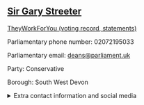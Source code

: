 ## <a href="https://members.parliament.uk/member/234/contact">Sir Gary Streeter</a>

<a href="https://www.theyworkforyou.com/mp/10575/gary_streeter/south_west_devon">TheyWorkForYou (voting record, statements)</a> 

Parliamentary phone number: 02072195033 

Parliamentary email: deans@parliament.uk 

Party: Conservative 

Borough: South West Devon 

<details><summary>Extra contact information and social media</summary> 
<li>Website: http://www.garystreeter.co.uk/</li>
<li>Twitter:</li>
<li>Constituency office phone number: 01752335666</li>
<li>Constituency office email: deans@parliament.uk</li>
<li>Facebook:</li>
<li>Instagram:</li>
<li>Youtube:</li>
<li>Linkedin:</li>
<li>Government department phone number:</li>
<li>Government department email:</li>
<li>Threads:</li>
<li>Party office phone number:</li>
<li>Party office email:</li>
<li>Tiktok:</li>
</details>